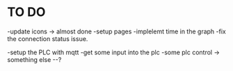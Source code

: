 # TO DO  
   -update icons -> almost done
   -setup pages
   -implelemt time in the graph
   -fix the connection status issue.

   -setup the PLC with mqtt
   -get some input into the plc
   -some plc control -> something else
   --?
